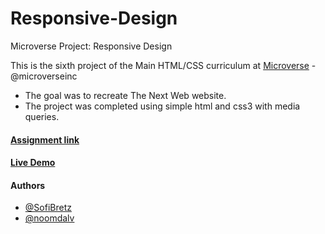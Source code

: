 # Responsive-Design
Microverse Project: Responsive Design

This is the sixth project of the Main HTML/CSS curriculum at [Microverse](https://www.microverse.org/) - @microverseinc
* The goal was to recreate The Next Web website.
* The project was completed using simple html and css3 with media queries.

#### [Assignment link](https://www.theodinproject.com/courses/html5-and-css3/lessons/building-with-responsive-design)

#### [Live Demo](https://rawcdn.githack.com/noomdalv/Building-with-Responsive-Design/35c05fca04d13311e21784b020de4f15ce7adb48/index.html)

#### Authors 

* [@SofiBretz](https://github.com/SofiBretz)
* [@noomdalv](https://github.com/noomdalv/)
